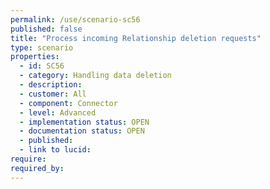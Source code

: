 ```yaml
---
permalink: /use/scenario-sc56
published: false
title: "Process incoming Relationship deletion requests"
type: scenario
properties:
  - id: SC56
  - category: Handling data deletion
  - description: 
  - customer: All
  - component: Connector
  - level: Advanced
  - implementation status: OPEN
  - documentation status: OPEN
  - published: 
  - link to lucid: 
require:
required_by:
---
```

